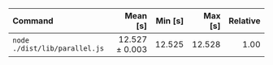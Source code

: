 | Command | Mean [s] | Min [s] | Max [s] | Relative |
|:---|---:|---:|---:|---:|
| `node ./dist/lib/parallel.js` | 12.527 ± 0.003 | 12.525 | 12.528 | 1.00 |
